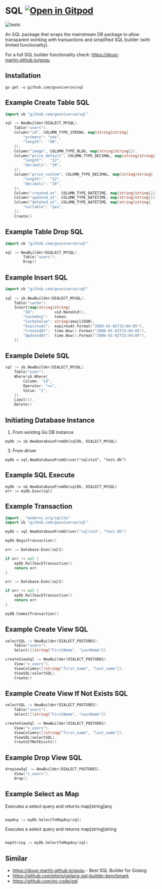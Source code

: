 # SQL <a href="https://gitpod.io/#https://github.com/gouniverse/sql" style="float:right:"><img src="https://gitpod.io/button/open-in-gitpod.svg" alt="Open in Gitpod" loading="lazy"></a>

![tests](https://github.com/gouniverse/sql/workflows/tests/badge.svg)

An SQL package that wraps the mainstream DB package to allow transparent working
with transactions and simplified SQL builder (with limited functionality).

For a full SQL builder functionality check: https://doug-martin.github.io/goqu


## Installation

```ssh
go get -u github.com/gouniverse/sql
```


## Example Create Table SQL

```go
import sb "github.com/gouniverse/sql"

sql := NewBuilder(DIALECT_MYSQL).
	Table("users").
	Column("id", COLUMN_TYPE_STRING, map[string]string{
		"primary": "yes",
		"length":  "40",
	}).
	Column("image", COLUMN_TYPE_BLOG, map[string]string{}).
	Column("price_default", COLUMN_TYPE_DECIMAL, map[string]string{
		"length":   "12",
		"decimals": "10",
	}).
	Column("price_custom", COLUMN_TYPE_DECIMAL, map[string]string{
		"length":   "12",
		"decimals": "10",
	}).
	Column("created_at", COLUMN_TYPE_DATETIME, map[string]string{}).
	Column("updated_at", COLUMN_TYPE_DATETIME, map[string]string{}).
	Column("deleted_at", COLUMN_TYPE_DATETIME, map[string]string{
		"nullable": "yes",
	}).
	Create()
```

## Example Table Drop SQL

```go
import sb "github.com/gouniverse/sql"

sql := NewBuilder(DIALECT_MYSQL).
		Table("users").
		Drop()
```


## Example Insert SQL

```go
import sb "github.com/gouniverse/sql"
	
sql := sb.NewBuilder(DIALECT_MYSQL).
	Table("cache").
	Insert(map[string]string{
		"ID":         uid.NanoUid(),
		"CacheKey":   token,
		"CacheValue": string(emailJSON),
		"ExpiresAt":  expiresAt.Format("2006-01-02T15:04:05"),
		"CreatedAt":  time.Now().Format("2006-01-02T15:04:05"),
		"UpdatedAt":  time.Now().Format("2006-01-02T15:04:05"),
	})
```

## Example Delete SQL

```go
sql := sb.NewBuilder(DIALECT_MYSQL).
	Table("user").
	Where(sb.Where{
		Column: "id",
		Operator: "==",
		Value: "1",
	}).
	Limit(1).
	Delete()
```

## Initiating Database Instance

1) From existing Go DB instance
```
myDb := sb.NewDatabaseFromDb(sqlDb, DIALECT_MYSQL)
```

3) From driver
```
myDb = sql.NewDatabaseFromDriver("sqlite3", "test.db")
```

## Example SQL Execute

```
myDb := sb.NewDatabaseFromDb(sqlDb, DIALECT_MYSQL)
err := myDb.Exec(sql)
```

## Example Transaction

```go
import _ "modernc.org/sqlite"
import sb "github.com/gouniverse/sql"

myDb = sql.NewDatabaseFromDriver("sqlite3", "test.db")

myDb.BeginTransaction()

err := Database.Exec(sql1)

if err != nil {
	myDb.RollbackTransaction()
	return err
}

err := Database.Exec(sql2)

if err != nil {
	myDb.RollbackTransaction()
	return err
}

myDB.CommitTransaction()

```

## Example Create View SQL

```go
selectSQL := NewBuilder(DIALECT_POSTGRES).
	Table("users").
	Select([]string{"FirstName", "LastName"})

createViewSql := NewBuilder(DIALECT_POSTGRES).
	View("v_users").
	ViewColumns([]string{"first_name", "last_name"}).
	ViewSQL(selectSQL).
	Create()
```

## Example Create View If Not Exists SQL

```go
selectSQL := NewBuilder(DIALECT_POSTGRES).
	Table("users").
	Select([]string{"FirstName", "LastName"})

createViewSql := NewBuilder(DIALECT_POSTGRES).
	View("v_users").
	ViewColumns([]string{"first_name", "last_name"}).
	ViewSQL(selectSQL).
	CreateIfNotExists()
```


## Example Drop View SQL

```go
dropiewSql := NewBuilder(DIALECT_POSTGRES).
	View("v_users").
	Drop()
```


## Example Select as Map

Executes a select query and returns map[string]any

```go

mapAny := myDb.SelectToMapAny(sql)

```

Executes a select query and returns map[string]string

```go

mapString := myDb.SelectToMapAny(sql)

```



## Similar

- https://doug-martin.github.io/goqu - Best SQL Builder for Golang
- https://github.com/elgris/golang-sql-builder-benchmark
- https://github.com/es-code/gql

